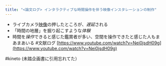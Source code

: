 ```yaml
---
title: "<論文ログ> インタラクティブな時間操作を伴う映像インスタレーションの制作"
---
```


* ライブカメラ[映像](%E6%98%A0%E5%83%8F.md)の押したところが、*遅延*される
* 「時間の地層」を掘り起こすような*体験*
* 時間を*操作*できると感じた鑑賞者が多い、空間を操作できたと感じた人もまあまあいる
  \#文献ログ
  [https://www.youtube.com/watch?v=Nei0jsdH09g](https://www.youtube.com/watch?v=Nei0jsdH09g)

\#kineto (未踏企画書に引用忘れてた）

